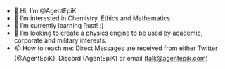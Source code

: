 - 👋 Hi, I’m @AgentEpiK
- 👀 I’m interested in Chemistry, Ethics and Mathematics
- 🌱 I’m currently learning Rust! :)
- 💞️ I’m looking to create a physics engine to be used by academic, corporate and military interests.
- 📫 How to reach me: Direct Messages are received from either Twitter (@AgentEpiK), Discord (AgentEpiK) or email (talk@agentepik.com)

<!---
AgentEpiK/AgentEpiK is a ✨ special ✨ repository because its `README.md` (this file) appears on your GitHub profile.
You can click the Preview link to take a look at your changes.
--->
